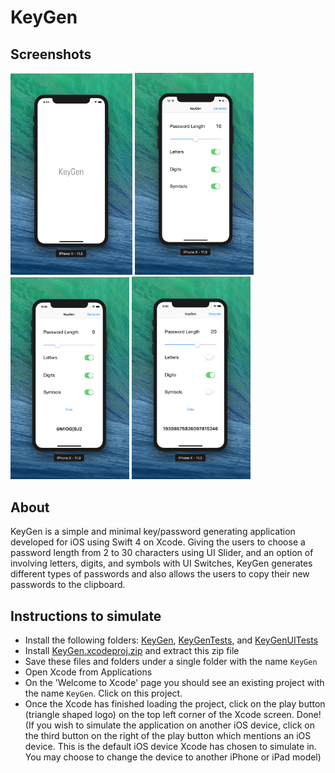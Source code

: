 # KeyGen

## Screenshots
<img src="https://github.com/adbht/KeyGen/blob/master/Screenshots/Launch%20Screen.jpg" width="195">                                     <img src="https://github.com/adbht/KeyGen/blob/master/Screenshots/Default%20Screen%20at%20Launch.png" width="190">                       <img src="https://github.com/adbht/KeyGen/blob/master/Screenshots/Generating%20Password%20(Example%202).png" width="190">               <img src="https://github.com/adbht/KeyGen/blob/master/Screenshots/Generating%20Password%20(Example%203).png" width="190">   

## About
KeyGen is a simple and minimal key/password generating application developed for iOS using Swift 4 on Xcode. Giving the users to choose a password length from 2 to 30 characters using UI Slider, and an option of involving letters, digits, and symbols with UI Switches, KeyGen generates different types of passwords and also allows the users to copy their new passwords to the clipboard.

## Instructions to simulate
   - Install the following folders: [KeyGen](https://github.com/adbht/KeyGen/tree/master/KeyGen), [KeyGenTests](https://github.com/adbht/KeyGen/tree/master/KeyGenTests), and [KeyGenUITests](https://github.com/adbht/KeyGen/tree/master/KeyGenUITests)
   - Install [KeyGen.xcodeproj.zip](https://github.com/adbht/KeyGen/blob/master/KeyGen.xcodeproj.zip) and extract this zip file
   - Save these files and folders under a single folder with the name ```KeyGen```
   - Open Xcode from Applications
   - On the 'Welcome to Xcode' page you should see an existing project with the name ```KeyGen```. Click on this project.
   - Once the Xcode has finished loading the project, click on the play button (triangle shaped logo) on the top left corner of the Xcode screen. Done! (If you wish to simulate the application on another iOS device, click on the third button on the right of the play button which mentions an iOS device. This is the default iOS device Xcode has chosen to simulate in. You may choose to change the device to another iPhone or iPad model)
